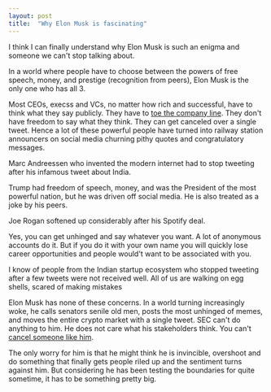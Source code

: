 ```yaml
---
layout: post
title:  "Why Elon Musk is fascinating"
---
```


I think I can finally understand why Elon Musk is such an enigma and someone we can't stop talking about.

In a world where people have to choose between the powers of free speech, money, and prestige (recognition from peers), Elon Musk is the only one who has all 3.

Most CEOs, execss and VCs, no matter how rich and successful, have to think what they say publicly. They have to [toe the company line](https://twitter.com/alexhern/status/1479807753422090244?s=20). They don't have freedom to say what they think. They can get canceled over a single tweet. Hence a lot of these powerful people have turned into railway station announcers on social media churning pithy quotes and congratulatory messages. 

Marc Andreessen who invented the modern internet had to stop tweeting after his infamous tweet about India.

Trump had freedom of speech, money, and was the President of the most powerful nation, but he was driven off social media. He is also treated as a joke by his peers.

Joe Rogan softened up considerably after his Spotify deal.

Yes, you can get unhinged and say whatever you want. A lot of anonymous accounts do it. But if you do it with your own name you will quickly lose career opportunities and people would't want to be associated with you.

I know of people from the Indian startup ecosystem who stopped tweeting after a few tweets were not received well. All of us are walking on egg shells, scared of making mistakes

Elon Musk has none of these concerns. In a world turning increasingly woke, he calls senators senile old men, posts the most unhinged of memes, and moves the entire crypto market with a single tweet. SEC can't do anything to him. He does not care what his stakeholders think. You can't [cancel someone like him](https://manassaloi.com/2021/03/16/fargo-memetic.html).

The only worry for him is that he might think he is invincible, overshoot and do something that finally gets people riled up and the sentiment turns against him. But considering he has been testing the boundaries for quite sometime, it has to be something pretty big.
